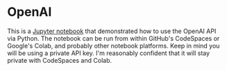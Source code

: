 # OpenAI

This is a [Jupyter notebook]( https://github.com/rwcitek/openai/blob/main/OpenAI.ipynb )
that demonstrated how to use the OpenAI API via Python.
The notebook can be run from within GitHub's CodeSpaces or Google's Colab, and probably other notebook platforms.
Keep in mind you will be using a private API key.
I'm reasonably confident that it will stay private with CodeSpaces and Colab.
